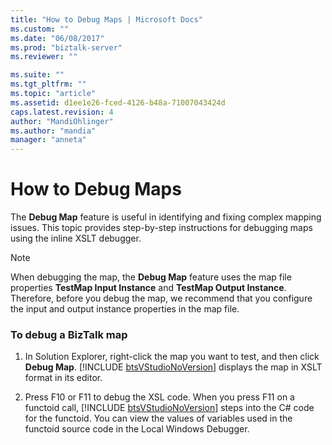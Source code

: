 ```yaml
---
title: "How to Debug Maps | Microsoft Docs"
ms.custom: ""
ms.date: "06/08/2017"
ms.prod: "biztalk-server"
ms.reviewer: ""

ms.suite: ""
ms.tgt_pltfrm: ""
ms.topic: "article"
ms.assetid: d1ee1e26-fced-4126-b48a-71007043424d
caps.latest.revision: 4
author: "MandiOhlinger"
ms.author: "mandia"
manager: "anneta"
---
```

# How to Debug Maps
The **Debug Map** feature is useful in identifying and fixing complex mapping issues. This topic provides step-by-step instructions for debugging maps using the inline XSLT debugger.  

> [!NOTE]
>  When debugging the map, the **Debug Map** feature uses the map file properties **TestMap Input Instance** and **TestMap Output Instance**. Therefore, before you debug the map, we recommend that you configure the input and output instance properties in the map file.  

### To debug a BizTalk map  

1. In Solution Explorer, right-click the map you want to test, and then click <strong>Debug Map</strong>. [!INCLUDE [btsVStudioNoVersion](../includes/btsvstudionoversion-md.md)] displays the map in XSLT format in its editor.  

2. Press F10 or F11 to debug the XSL code. When you press F11 on a functoid call, [!INCLUDE [btsVStudioNoVersion](../includes/btsvstudionoversion-md.md)] steps into the C# code for the functoid. You can view the values of variables used in the functoid source code in the Local Windows Debugger.
